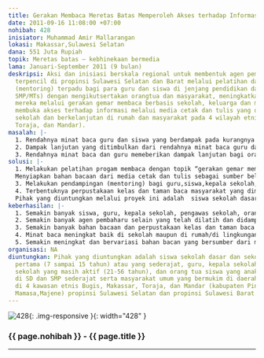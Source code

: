 ```yaml
---
title: Gerakan Membaca Meretas Batas Memperoleh Akses terhadap Informasi (GEMA MERPATI)
date: 2011-09-16 11:08:00 +07:00
nohibah: 428
inisiator: Muhammad Amir Mallarangan
lokasi: Makassar,Sulawesi Selatan
dana: 551 Juta Rupiah
topik: Meretas batas – kebhinekaan bermedia
lama: Januari-September 2011 (9 bulan)
deskripsi: Aksi dan inisiasi berskala regional untuk membentuk agen pembaharu di daerah
  terpencil di propinsi Sulawesi Selatan dan Barat melalui pelatihan dan pendampingan
  (mentoring) terpadu bagi para guru dan siswa di jenjang pendidikan dasar (SD/MI,
  SMP/MTs) dengan mengikutsertakan orangtua dan masyarakat, meningkatkan partisipasi
  mereka melalui gerakan gemar membaca berbasis sekolah, keluarga dan masyarakat untuk
  membuka akses terhadap informasi melalui media cetak dan tulis yang dimulai dari
  sekolah dan berkelanjutan di rumah dan masyarakat pada 4 wilayah etnis (Bugis, Makassar,
  Toraja, dan Mandar).
masalah: |-
  1. Rendahnya minat baca guru dan siswa yang berdampak pada kurangnya keinginan memperoleh informasi melalui media cetak dan tulis.
  2. Dampak lanjutan yang ditimbulkan dari rendahnya minat baca guru dan siswa adalah rendahnya kualitas pembelajaran dan penggunaan media cetak dan tulis sebagai sumber belajar.
  3. Rendahnya minat baca dan guru memeberikan dampak lanjutan bagi orangtua/keluarga dan masyarakat. Siswa dan guru tidak termotivasi untuk menjadikan membaca sebagai sebuah kebiasaan dan budaya yang dapat meretas betas dan ketertinggalan informasi karena karena kondisi geografis yang sulit terjangkau, yang sesungguhnya siswa dan guru dapat menjadi agen pembaharu akses informasi bagi keluarga dan masyarakat sekitarnya.
solusi: |-
  1. Melakukan pelatihan progam membaca dengan topik “gerakan gemar membaca” dimulai dari sekolah, keluarga dan masyarakat untuk meretas batas akses informasi. Pelatihan diperuntukkan bagi siswa dan guru, kepala sekolah dan pengawas sekolah yang terintegrasi dalam kurikulum tingkat satuan pendidikan sekolah dasar dan sekolah menengah pertama atau yang sederajat dengan melipaatkan orangtua siswa. 2. Pelatihan difokuskan pada guru dan ssiswa yang menjadi target utama sebagai agen pembaharu.
  Menyiapkan bahan bacaan dari media cetak dan tulis sebagai sumber belajar. Pengadaan bahan-bahan bacaan adalah bagian dari pelatihan menggunakan bahan bacaan untuk meningkatkan minat baca dan menumbuhkan kebiasaan dan budaya baca.
  3. Melakukan pendampingan (mentoring) bagi guru,siswa,kepala sekolah, dan pengawas sekolah pasca pelatihan untuk memberikan bantuan profesional dalam mengaplikasikan pengetahuan, keterampilan, sikap dan nilai yang telah diperoleh dan terbentuk dan memastikan bahwa kegiatan pelatihan ditindaklanjuti di sekolah, keluarga dan lingkungan sekitar (masyarakat).
  4. Terbentuknya perpustakaan kelas dan taman baca masyarakat yang dimotori oleh agen pembaharu (siswa,guru, kepala sekolah, pengawas sekolah) dengan mengikutsertakan orang tua siswa/masyarakat. Agen pembaharu yang telah menerima manfaat dari gerakan gemar membaca melalui pelatihan dan pendampingan menjadi ujung tombak pelaksanaan dilapangan terus menerus dan berkelanjutan ditingkatkan kapasitasnya untuk mengelola perpustakaan dan taman baca.
  Pihak yang diuntungkan melalui proyek ini adalah  siswa sekolah dasar dan sekolah menengah pertama (7 sampai 15 tahun) atau yang sederajat, guru, kepala sekolah, dan pengawas sekolah yang masih aktif (21-56 tahun), dan orang tua siswa yang anaknya bersekolah di SD dan SMP sederajat serta masyarakat umum yang bermukim di daerah yang ditetapkan di 4 kawasan etnis Bugis, Makassar, Toraja, dan Mandar (kabupaten Pinrang, Jeneponto, Mamasa,Majene) propinsi Sulawesi Selatan dan propinsi Sulawesi Barat.
keberhasilan: |-
  1. Semakin banyak siswa, guru, kepala sekolah, pengawas sekolah, orang tua siswa/masyarakat membaca bahan bacaan dari media cetak dan tulis (mengakses informasi) berdasarkan hasil pre-survay dan post=survey.
  2. Semakin banyak agen pembaharu selain yang telah dilatih dan didampingi terbentuk untuk mengakses informasi dari media cetak dan tulis dengan cepat dan mudah melalui perpustakaan sekolah dan taman baca.
  3. Semakin banyak bahan bacaan dan perpustakaan kelas dan taman baca di susut-sudut kelas/sekolah.
  4. Minat baca meningkat baik di sekolah maupun di rumah/di lingkungan masyarakat terlihat dari jumlah kunjungan dan bahan bacaan yang dipinjam melalui perpustakaan kelas/sekolah dan taman baca.
  5. Semakin meningkat dan bervariasi bahan bacan yang bersumber dari media cetak dan tulis yang dijadikan sumber belajar guru dan siswa, kepala sekolah, dan pengawas dalam melakukan aktifitas pembelajaran di sekolah dan di rumah.
organisasi: NA
diuntungkan: Pihak yang diuntungkan adalah siswa sekolah dasar dan sekolah menengah
  pertama (7 sampai 15 tahun) atau yang sederajat, guru, kepala sekolah, dan pengawas
  sekolah yang masih aktif (21-56 tahun), dan orang tua siswa yang anaknya bersekolah
  di SD dan SMP sederajat serta masyarakat umum yang bermukim di daerah yang ditetapkan
  di 4 kawasan etnis Bugis, Makassar, Toraja, dan Mandar (kabupaten Pinrang, Jeneponto,
  Mamasa,Majene) propinsi Sulawesi Selatan dan propinsi Sulawesi Barat.
---
```


![428](/static/img/hibahcmb/428.png){: .img-responsive }{: width="428" }

### {{ page.nohibah }} - {{ page.title }}

---
